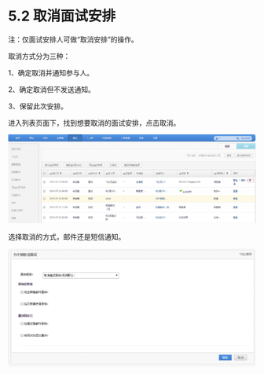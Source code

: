 # 5.2 取消面试安排

注：仅面试安排人可做“取消安排”的操作。


取消方式分为三种：

1、确定取消并通知参与人。

2、确定取消但不发送通知。

3、保留此次安排。


进入列表页面下，找到想要取消的面试安排，点击取消。

![](image297.png)

选择取消的方式，邮件还是短信通知。

![](image299.png)

